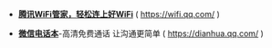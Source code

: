 - [**腾讯WiFi管家，轻松连上好WiFi**](https://taoste.github.io/Hello-World/github/wifi.qq.com/index.html) ( https://wifi.qq.com/ )

- [**微信电话本**](https://dianhua.qq.com/cgi-bin/readtemplate?t=dianhuaben&channel=100008)-高清免费通话 让沟通更简单 ( https://dianhua.qq.com/ )


